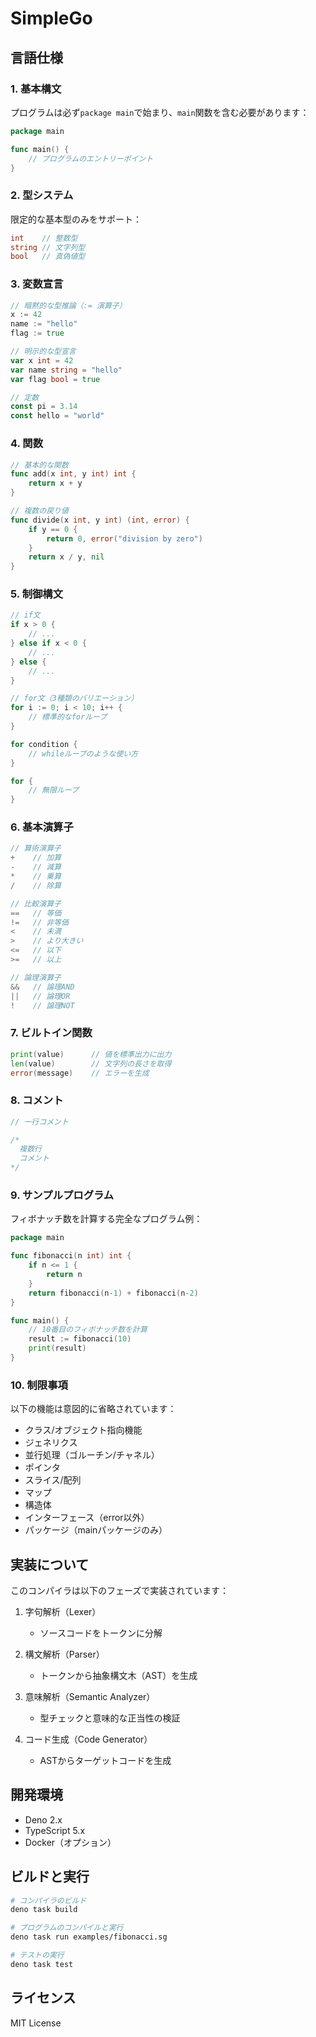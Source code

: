 # SimpleGo

## 言語仕様

### 1. 基本構文

プログラムは必ず`package main`で始まり、`main`関数を含む必要があります：

```go
package main

func main() {
    // プログラムのエントリーポイント
}
```

### 2. 型システム

限定的な基本型のみをサポート：

```go
int    // 整数型
string // 文字列型
bool   // 真偽値型
```

### 3. 変数宣言

```go
// 暗黙的な型推論（:= 演算子）
x := 42
name := "hello"
flag := true

// 明示的な型宣言
var x int = 42
var name string = "hello"
var flag bool = true

// 定数
const pi = 3.14
const hello = "world"
```

### 4. 関数

```go
// 基本的な関数
func add(x int, y int) int {
    return x + y
}

// 複数の戻り値
func divide(x int, y int) (int, error) {
    if y == 0 {
        return 0, error("division by zero")
    }
    return x / y, nil
}
```

### 5. 制御構文

```go
// if文
if x > 0 {
    // ...
} else if x < 0 {
    // ...
} else {
    // ...
}

// for文（3種類のバリエーション）
for i := 0; i < 10; i++ {
    // 標準的なforループ
}

for condition {
    // whileループのような使い方
}

for {
    // 無限ループ
}
```

### 6. 基本演算子

```go
// 算術演算子
+    // 加算
-    // 減算
*    // 乗算
/    // 除算

// 比較演算子
==   // 等価
!=   // 非等価
<    // 未満
>    // より大きい
<=   // 以下
>=   // 以上

// 論理演算子
&&   // 論理AND
||   // 論理OR
!    // 論理NOT
```

### 7. ビルトイン関数

```go
print(value)      // 値を標準出力に出力
len(value)        // 文字列の長さを取得
error(message)    // エラーを生成
```

### 8. コメント

```go
// 一行コメント

/*
  複数行
  コメント
*/
```

### 9. サンプルプログラム

フィボナッチ数を計算する完全なプログラム例：

```go
package main

func fibonacci(n int) int {
    if n <= 1 {
        return n
    }
    return fibonacci(n-1) + fibonacci(n-2)
}

func main() {
    // 10番目のフィボナッチ数を計算
    result := fibonacci(10)
    print(result)
}
```

### 10. 制限事項

以下の機能は意図的に省略されています：

- クラス/オブジェクト指向機能
- ジェネリクス
- 並行処理（ゴルーチン/チャネル）
- ポインタ
- スライス/配列
- マップ
- 構造体
- インターフェース（error以外）
- パッケージ（mainパッケージのみ）

## 実装について

このコンパイラは以下のフェーズで実装されています：

1. 字句解析（Lexer）
   - ソースコードをトークンに分解

2. 構文解析（Parser）
   - トークンから抽象構文木（AST）を生成

3. 意味解析（Semantic Analyzer）
   - 型チェックと意味的な正当性の検証

4. コード生成（Code Generator）
   - ASTからターゲットコードを生成

## 開発環境

- Deno 2.x
- TypeScript 5.x
- Docker（オプション）

## ビルドと実行

```bash
# コンパイラのビルド
deno task build

# プログラムのコンパイルと実行
deno task run examples/fibonacci.sg

# テストの実行
deno task test
```

## ライセンス

MIT License
